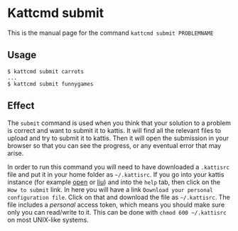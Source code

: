 # Kattcmd submit

This is the manual page for the command `kattcmd submit PROBLEMNAME`

## Usage

```
$ kattcmd submit carrots
...
$ kattcmd submit funnygames
```

## Effect

The `submit` command is used when you think that your solution to a
problem is correct and want to submit it to kattis. It will find all
the relevant files to upload and try to submit it to kattis. Then it
will open the submission in your browser so that you can see the
progress, or any eventual error that may arise.

In order to run this command you will need to have downloaded a
`.kattisrc` file and put it in your home folder as `~/.kattisrc`. If
you go into your kattis instance (for example [open](https://open.kattis.com) or [liu](https://liu.kattis.com))
and into the `help` tab, then click on the `How to submit` link. In
here you will have a link `Download your personal configuration file`. 
Click on that and download the file as `~/.kattisrc`. The file
includes a *personal* access token, which means you should make sure
only you can read/write to it. This can be done with `chmod 600 ~/.kattisrc` 
on most UNIX-like systems.
